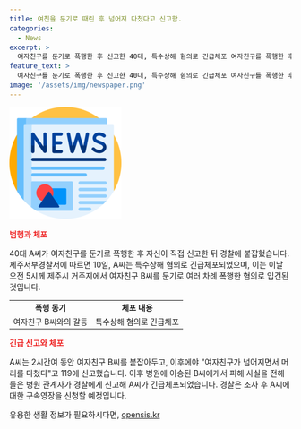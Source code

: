 ```yaml
---
title: 여친을 둔기로 때린 후 넘어져 다쳤다고 신고함.
categories:
  - News
excerpt: >
  여자친구를 둔기로 폭행한 후 신고한 40대, 특수상해 혐의로 긴급체포 여자친구를 폭행한 후 신고한 40대 남성 A씨가 제주서부경찰서에 긴급체포되었다. A씨는 여자친구를 둔기로 여러 차례 폭행한 후 2시간여 동안 붙잡아뒀다가 머리를 다쳤다며 신고했으나, 병원에서 피해 사실을 전한 것으로 A씨가 긴급체포되었다. 경찰은 구속영장을 신청할 예정이다.
feature_text: >
  여자친구를 둔기로 폭행한 후 신고한 40대, 특수상해 혐의로 긴급체포 여자친구를 폭행한 후 신고한 40대 남성 A씨가 제주서부경찰서에 긴급체포되었다. A씨는 여자친구를 둔기로 여러 차례 폭행한 후 2시간여 동안 붙잡아뒀다가 머리를 다쳤다며 신고했으나, 병원에서 피해 사실을 전한 것으로 A씨가 긴급체포되었다. 경찰은 구속영장을 신청할 예정이다.
image: '/assets/img/newspaper.png'
---
```


<p><img src="/assets/img/newspaper.png" alt="kimp 속보" /></p>

<p><b><span style="color: #ee2323;">범행과 체포</span></b></p>

<p>40대 A씨가 여자친구를 둔기로 폭행한 후 자신이 직접 신고한 뒤 경찰에 붙잡혔습니다. 제주서부경찰서에 따르면 10일, A씨는 특수상해 혐의로 긴급체포되었으며, 이는 이날 오전 5시께 제주시 거주지에서 여자친구 B씨를 둔기로 여러 차례 폭행한 혐의로 입건된 것입니다.</p>

<p data-ke-size="size16"></p>

<table>
    <tr>
        <td style="text-align: center; height: 17px;"><b>폭행 동기</b></td>
        <td style="text-align: center; height: 17px;"><b>체포 내용</b></td>
    </tr>
    <tr>
        <td style="text-align: center; height: 17px;">여자친구 B씨와의 갈등</td>
        <td style="text-align: center; height: 17px;">특수상해 혐의로 긴급체포</td>
    </tr>
</table>

<p><b><span style="color: #ee2323;">긴급 신고와 체포</span></b></p>

<p>A씨는 2시간여 동안 여자친구 B씨를 붙잡아두고, 이후에야 "여자친구가 넘어지면서 머리를 다쳤다"고 119에 신고했습니다. 이후 병원에 이송된 B씨에게서 피해 사실을 전해들은 병원 관계자가 경찰에게 신고해 A씨가 긴급체포되었습니다. 경찰은 조사 후 A씨에 대한 구속영장을 신청할 예정입니다.</p>

<p data-ke-size="size16"></p>
유용한 생활 정보가 필요하시다면, <a href="https://opensis.kr" rel="dofollow">opensis.kr</a>


